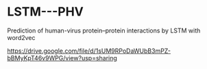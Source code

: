 # LSTM---PHV
Prediction of human-virus protein–protein interactions by LSTM with word2vec


https://drive.google.com/file/d/1sUM9RPoDaWUbB3mPZ-bBMyKpT46v9WPG/view?usp=sharing
